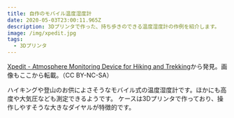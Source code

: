```yaml
---
title: 自作のモバイル温度湿度計
date: 2020-05-03T23:00:11.965Z
description: 3Dプリンタで作った、持ち歩きのできる温度湿度計の作例を紹介します。
image: /img/xpedit.jpg
tags:
  - 3Dプリンタ
---
```

[Xpedit - Atmosphere Monitoring Device for Hiking and Trekking](https://www.instructables.com/id/Xpedit-Device-for-Hikers-and-Trekkers/)から発見。画像もここから転載。（CC BY-NC-SA）

ハイキングや登山のお供によさそうなモバイル式の温度湿度計です。ほかにも高度や大気圧なども測定できるようです。
ケースは3Dプリンタで作っており、操作しやすそうな大きなダイヤルが特徴的です。
